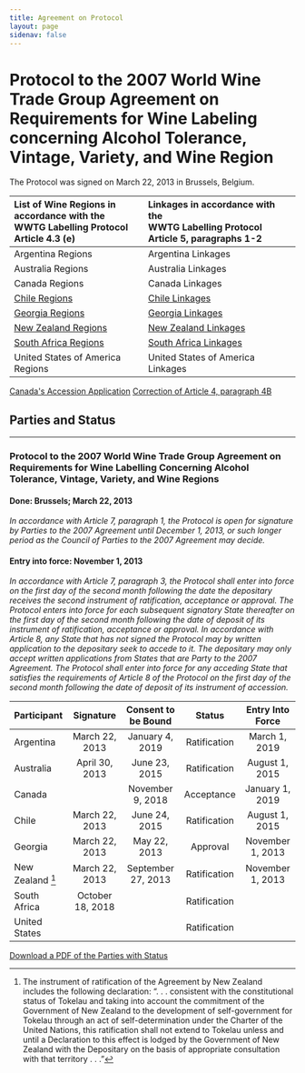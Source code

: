 ```yaml
---
title: Agreement on Protocol
layout: page
sidenav: false
---
```

# Protocol to the 2007 World Wine Trade Group Agreement on Requirements for Wine Labeling concerning Alcohol Tolerance, Vintage, Variety, and Wine Region

The Protocol was signed on March 22, 2013 in Brussels, Belgium.

| List of Wine Regions in accordance with the <br>WWTG Labelling Protocol Article 4.3 (e)  | Linkages in accordance with the <br>WWTG Labelling Protocol Article 5, paragraphs 1-2   |
| :---                                                                                     |    :---                                                                                 |          
| Argentina Regions                                                                        | Argentina Linkages                                                                      |    
| Australia Regions                                                                        | Australia Linkages                                                                      |        
| Canada Regions                                                                           | Canada Linkages                                                                         |        
| [Chile Regions](https://github.com/sldooley/test/files/9253209/chilewineregions.pdf)     | [Chile Linkages](https://github.com/sldooley/test/files/9253243/chilelinkages.pdf)      |       
| [Georgia Regions](https://github.com/sldooley/test/files/9253219/georgiawineregions.pdf) | [Georgia Linkages](https://github.com/sldooley/test/files/9253269/georgialinkages.pdf)  |         
| [New Zealand Regions](https://github.com/sldooley/test/files/9253223/nzwineregions.pdf)  | [New Zealand Linkages](https://github.com/sldooley/test/files/9253259/nzlinkages.pdf)   |     
| [South Africa Regions](https://github.com/sldooley/test/files/9253227/sawineregions.pdf) | [South Africa Linkages](https://github.com/sldooley/test/files/9253254/salinkages.pdf)  |       
| United States of America Regions                                                         | United States of America Linkages                                                       |   

<div class="tile_div">
    <a href="https://github.com/sldooley/test/files/9253278/canada-protocol.pdf">Canada's Accession Application</a>
   <a href="https://github.com/sldooley/test/files/9253302/maa-correction.pdf">Correction of Article 4, paragraph 4B</a>
          <div class="clear"></div>
</div>

## Parties and Status
---
### Protocol to the 2007 World Wine Trade Group Agreement on Requirements for Wine Labelling Concerning Alcohol Tolerance, Vintage, Variety, and Wine Regions
#### Done: Brussels; March 22, 2013
*In accordance with Article 7, paragraph 1, the Protocol is open for signature by Parties to the 2007 Agreement until December 1, 2013, or such longer period as the Council of Parties to the 2007 Agreement may decide.*

#### Entry into force: November 1, 2013
*In accordance with Article 7, paragraph 3, the Protocol shall enter into force on the first day of the second month following the date the depositary receives the second instrument of ratification, acceptance or approval.  The Protocol enters into force for each subsequent signatory State thereafter on the first day of the second month following the date of deposit of its instrument of ratification, acceptance or approval.    In accordance with Article 8, any State that has not signed the Protocol may by written application to the depositary seek to accede to it.  The depositary may only accept written applications from States that are Party to the 2007 Agreement.  The Protocol shall enter into force for any acceding State that satisfies the requirements of Article 8 of the Protocol on the first day of the second month following the date of deposit of its instrument of accession.*


| Participant     | Signature        | Consent to be Bound |  Status        | Entry Into Force  | 
| :---            |    :----:        |    :----:           | :----:         |  :---:            |
| Argentina       | March 22, 2013   | January 4, 2019     | Ratification   | March 1, 2019     |
| Australia       | April 30, 2013   | June 23, 2015       | Ratification   | August 1, 2015    |
| Canada          |                  | November 9, 2018    | Acceptance     | January 1, 2019   |
| Chile           | March 22, 2013   | June 24, 2015       | Ratification   | August 1, 2015    |
| Georgia         | March 22, 2013   | May 22, 2013        | Approval       | November 1, 2013  |
| New Zealand [^1]| March 22, 2013   | September 27, 2013  | Ratification   | November 1, 2013  |
| South Africa    | October 18, 2018 |                     | Ratification   |                   |
| United States   |                  |                     | Ratification   |                   |

[^1]: The instrument of ratification of the Agreement by New Zealand includes the following declaration:  “. . . consistent with the constitutional status of Tokelau and taking into account the commitment of the Government of New Zealand to the development of self-government for Tokelau through an act of self-determination under the Charter of the United Nations, this ratification shall not extend to Tokelau unless and until a Declaration to this effect is lodged by the Government of New Zealand with the Depositary on the basis of appropriate consultation with that territory . . .”  

<div class="tile_div">
    <a href="https://github.com/sldooley/test/files/9253374/protocolparties.pdf">Download a PDF of the Parties with Status</a>
          <div class="clear"></div>
</div>
